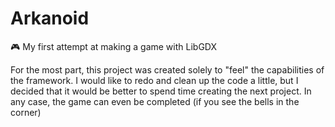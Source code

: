 # Arkanoid
🎮 My first attempt at making a game with LibGDX

For the most part, this project was created solely to "feel" the capabilities of the framework. I would like to redo and clean up the code a little, but I decided that it would be better to spend time creating the next project. In any case, the game can even be completed (if you see the bells in the corner)
